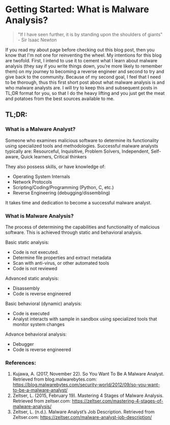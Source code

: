 # Getting Started: What is Malware Analysis?
> "If I have seen further, it is by standing upon the shoulders of giants" - Sir Isaac Newton

If you read my about page before checking out this blog post, then you know that I'm not one for reinventing the wheel. My intentions for this blog are twofold. First, I intend to use it to cement what I learn about malware analysis (they say if you write things down, you’re more likely to remember them) on my journey to becoming a reverse engineer and second to try and give back to the community. Because of my second goal, I feel that I need to be thorough, thus this first short post about what malware analysis is and who malware analysts are. I will try to keep this and subsequent posts in TL;DR format for you, so that I do the heavy lifting and you just get the meat and potatoes from the best sources available to me.

## TL;DR:

### What is a Malware Analyst?
Someone who examines malicious software to determine its functionality using specialized tools and methodologies. Successful malware analysts typically are:
Resourceful, Inquisitive, Problem Solvers, Independent, Self-aware, Quick learners, Critical thinkers

They also possess skills, or have knowledge of:
- Operating System Internals
- Network Protocols
- Scripting/Coding/Programming (Python, C, etc.)
- Reverse Engineering (debugging/dissembling)

It takes time and dedication to become a successful malware analyst.

### What is Malware Analysis?
The process of determining the capabilities and functionality of malicious software. This is achieved through static and behavioral analysis.

Basic static analysis: 
- Code is not executed. 
- Determine file properties and extract metadata
- Scan with anti-virus, or other automated tools
- Code is not reviewed

Advanced static analysis:
- Disassembly
- Code is reverse engineered

Basic behavioral (dynamic) analysis: 
- Code is executed
- Analyst interacts with sample in sandbox using specialized tools that monitor system changes

Advance behavioral analysis:
- Debugger
- Code is reverse engineered

### References:
1. Kujawa, A. (2017, November 22). So You Want To Be A Malware Analyst. Retrieved from blog.malwarebytes.com: https://blog.malwarebytes.com/security-world/2012/09/so-you-want-to-be-a-malware-analyst/
2. Zeltser, L. (2015, February 19). Mastering 4 Stages of Malware Analysis. Retrieved from zeltser.com: https://zeltser.com/mastering-4-stages-of-malware-analysis/
3. Zeltser, L. (n.d.). Malware Analyst’s Job Description. Retrieved from Zeltser.com: https://zeltser.com/malware-analyst-job-description/
